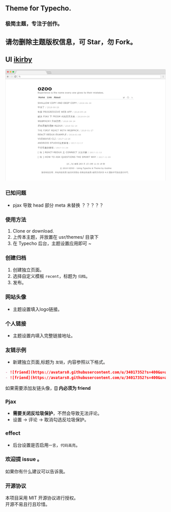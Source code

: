 ## Theme for Typecho.
### 极简主题，专注于创作。
## 请勿删除主题版权信息，可 Star，勿 Fork。
## UI [ikirby](https://ikirby.me/)
![preView](https://raw.githubusercontent.com/shiyiya/Plain/master/screenshot.png)

### 已知问题

- pjax 导致 head 部分 meta 未替换 ？？？？？

### 使用方法
1. Clone or download.
2. 上传本主题，并放置在 usr/themes/ 目录下
3. 在 Typecho 后台，主题设置应用即可 ~

### 创建归档

1. 创建独立页面。
2. 选择自定义模板 ```recent```，标题为 ```归档```。  
3. 发布。

### 网站头像

- 主题设置填入logo链接。

### 个人链接

- 主题设置内填入完整链接地址。

### 友链示例

- 新建独立页面,标题为 ```友链```，内容参照以下格式。

```markdown
- ![friend](https://avatars0.githubusercontent.com/u/34017352?s=400&u=a06f4ca3cebd399527f469c9ce1c9d5486b0a406&v=4)[Google](https://Google.com)
- ![friend](https://avatars0.githubusercontent.com/u/34017352?s=400&u=a06f4ca3cebd399527f469c9ce1c9d5486b0a406&v=4)[Godme: 无非是一个不可知的背负](https://www.runtua.cn)
```
如果需要添加友链头像，**[] 内必须为 friend**

### Pjax

- **需要关闭反垃圾保护**，不然会导致无法评论。
- 设置 -> 评论 -> 取消勾选反垃圾保护。

### effect

- 后台设置是否启用```一言```，```代码高亮```。

### 欢迎提 issue 。

如果你有什么建议可以告诉我。

### 开源协议

本项目采用 MIT 开源协议进行授权。  
开源不易且行且珍惜。
